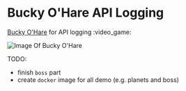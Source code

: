Bucky O'Hare API Logging
========================


[Bucky O'Hare](https://en.wikipedia.org/wiki/Bucky_O%27Hare_(NES_video_game)) for API logging :video_game:

![Image Of Bucky O'Hare](https://upload.wikimedia.org/wikipedia/en/5/59/Bucky_OHare_North_American_NES_box_art.jpg)


TODO:

* finish `boss` part
* create `docker` image for all demo (e.g. planets and boss)
